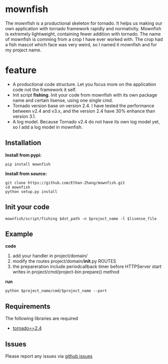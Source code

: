 mownfish
==========

The mownfish is a productional skeleton for tornado. It helps us making our own
application with tornado framework rapidly and normativity. Mownfish is
extremely lightweight, containing fewer addition with tornado.
The name of mownfish is comming from a crop I have ever worked with. The
crop had a fish mascot which face was very weird, so I named it mownfish and
for my project name.

feature
==========

* A productional code structure. Let you focus more on the application code
  not the framework it self.
* Init script **fishing**. Init your code from mownfish with its own package name
  and certain lisense, using one single cmd.
* Tornado version base on version 2.4. I have tested the performance between
  v2.4 and v3.x, and the version 2.4 have 30% enhance than version 3.1.
* A log model. Because Tornado v2.4 do not have its own log model yet, so I
  add a log model in mownfish.

Installation
------------
**Install from pypi:**

    pip install mownfish

**Install from source:**

    git clone https://github.com/Ethan-Zhang/mownfish.git
    cd mownfish
    python setup.py install

Init your code    
------------
    mownfish/script/fishing $dst_path -n $project_name -l $lisense_file

Example
------------

**code**

1. add your handler in project/domain/
2. modify the routes project/domain/__init__.py ROUTES
3. the prepareration include periodcallback timer before HTTPServer start 
   writes in project/cmd/project-bin prepare() method

**run**

    python $project_name/cmd/$project_name --port

Requirements
------------
The following libraries are required

* [tornado==2.4](http://github.com/facebook/tornado)

Issues
------

Please report any issues via [github issues](https://github.com/Ethan-Zhang/mownfish/issues)
